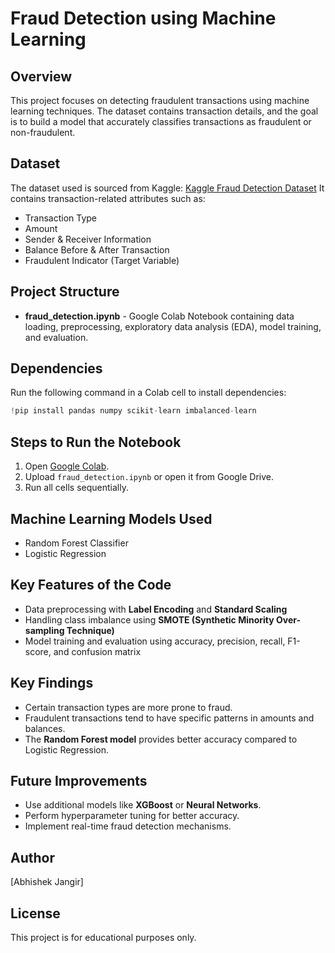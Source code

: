 # Fraud Detection using Machine Learning  

## Overview

This project focuses on detecting fraudulent transactions using machine learning techniques. The dataset contains transaction details, and the goal is to build a model that accurately classifies transactions as fraudulent or non-fraudulent.

## Dataset

The dataset used is sourced from Kaggle:
[Kaggle Fraud Detection Dataset](https://www.kaggle.com/datasets)
It contains transaction-related attributes such as:

- Transaction Type
- Amount
- Sender & Receiver Information
- Balance Before & After Transaction
- Fraudulent Indicator (Target Variable)

## Project Structure

- **fraud\_detection.ipynb** - Google Colab Notebook containing data loading, preprocessing, exploratory data analysis (EDA), model training, and evaluation.

## Dependencies

Run the following command in a Colab cell to install dependencies:

```python
!pip install pandas numpy scikit-learn imbalanced-learn
```

## Steps to Run the Notebook

1. Open [Google Colab](https://colab.research.google.com/).
2. Upload `fraud_detection.ipynb` or open it from Google Drive.
3. Run all cells sequentially.

## Machine Learning Models Used

- Random Forest Classifier
- Logistic Regression

## Key Features of the Code

- Data preprocessing with **Label Encoding** and **Standard Scaling**
- Handling class imbalance using **SMOTE (Synthetic Minority Over-sampling Technique)**
- Model training and evaluation using accuracy, precision, recall, F1-score, and confusion matrix

## Key Findings

- Certain transaction types are more prone to fraud.
- Fraudulent transactions tend to have specific patterns in amounts and balances.
- The **Random Forest model** provides better accuracy compared to Logistic Regression.

## Future Improvements

- Use additional models like **XGBoost** or **Neural Networks**.
- Perform hyperparameter tuning for better accuracy.
- Implement real-time fraud detection mechanisms.

## Author

[Abhishek Jangir]

## License

This project is for educational purposes only.

